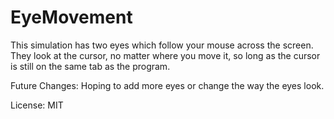 # EyeMovement
This simulation has two eyes which follow your mouse across the screen. They look at the cursor, no matter where you move it, so long as the cursor is still on the same tab as the program.

Future Changes: Hoping to add more eyes or change the way the eyes look.

License: MIT
